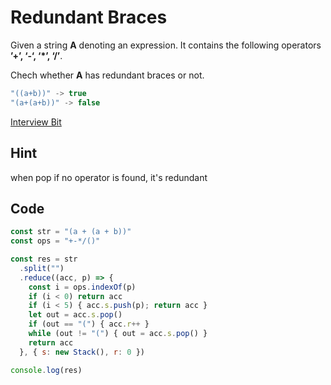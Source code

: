 # Redundant Braces

Given a string **A** denoting an expression. It contains the following operators **’+’, ‘-‘, ‘\*’, ‘/’**.

Chech whether **A** has redundant braces or not.

```javascript
"((a+b))" -> true
"(a+(a+b))" -> false
```

[Interview Bit](https://www.interviewbit.com/problems/redundant-braces/)

## Hint

when pop if no operator is found, it's redundant

## Code

```javascript
const str = "(a + (a + b))"
const ops = "+-*/()"

const res = str
  .split("")
  .reduce((acc, p) => {
    const i = ops.indexOf(p)
    if (i < 0) return acc
    if (i < 5) { acc.s.push(p); return acc }
    let out = acc.s.pop()
    if (out == "(") { acc.r++ }
    while (out != "(") { out = acc.s.pop() }
    return acc
  }, { s: new Stack(), r: 0 })

console.log(res)
```
